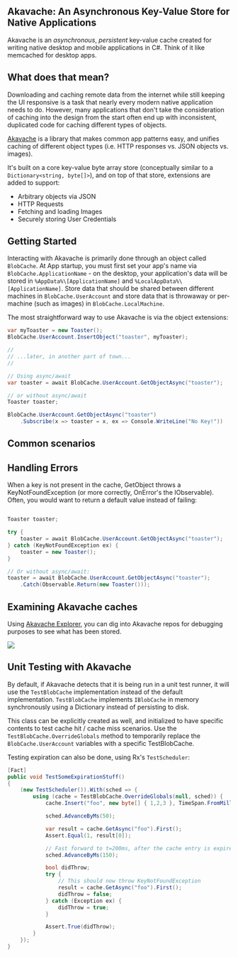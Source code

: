 ## Akavache: An Asynchronous Key-Value Store for Native Applications

Akavache is an *asynchronous*, *persistent* key-value cache created
for writing native desktop and mobile applications in C#. Think of it like
memcached for desktop apps.

## What does that mean?

Downloading and caching remote data from the internet while still keeping the
UI responsive is a task that nearly every modern native application needs to
do. However, many applications that don't take the consideration of caching
into the design from the start often end up with inconsistent, duplicated code
for caching different types of objects. 

[Akavache](https://github.com/github/akavache) is a library that makes common app
patterns easy, and unifies caching of different object types (i.e. HTTP
responses vs. JSON objects vs. images). 

It's built on a core key-value byte array store (conceptually similar to a
`Dictionary<string, byte[]>`), and on top of that store, extensions are
added to support:

- Arbitrary objects via JSON
- HTTP Requests
- Fetching and loading Images
- Securely storing User Credentials

## Getting Started

Interacting with Akavache is primarily done through an object called
`BlobCache`. At App startup, you must first set your app's name via
`BlobCache.ApplicationName` - on the desktop, your application's data will be
stored in `%AppData%\[ApplicationName]` and
`%LocalAppData%\[ApplicationName]`. Store data that should be shared between
different machines in `BlobCache.UserAccount` and store data that is
throwaway or per-machine (such as images) in `BlobCache.LocalMachine`.

The most straightforward way to use Akavache is via the object extensions:

```cs
var myToaster = new Toaster();
BlobCache.UserAccount.InsertObject("toaster", myToaster);

//
// ...later, in another part of town...
//

// Using async/await
var toaster = await BlobCache.UserAccount.GetObjectAsync("toaster");

// or without async/await
Toaster toaster;

BlobCache.UserAccount.GetObjectAsync("toaster")
    .Subscribe(x => toaster = x, ex => Console.WriteLine("No Key!"))
```

## Common scenarios


## Handling Errors

When a key is not present in the cache, GetObject throws a
KeyNotFoundException (or more correctly, OnError's the IObservable). Often,
you would want to return a default value instead of failing:

```cs

Toaster toaster;

try {
    toaster = await BlobCache.UserAccount.GetObjectAsync("toaster");
} catch (KeyNotFoundException ex) {
    toaster = new Toaster();
}

// Or without async/await:
toaster = await BlobCache.UserAccount.GetObjectAsync("toaster");
    .Catch(Observable.Return(new Toaster()));
```

## Examining Akavache caches

Using [Akavache Explorer](https://github.com/xpaulbettsx/AkavacheExplorer), you
can dig into Akavache repos for debugging purposes to see what has been stored.

![](http://f.cl.ly/items/2D3Y0L0k262X0U0y3B0e/Image%202012.05.07%206:57:48%20PM.png)

## Unit Testing with Akavache

By default, if Akavache detects that it is being run in a unit test runner, it
will use the `TestBlobCache` implementation instead of the default
implementation. `TestBlobCache` implements `IBlobCache` in memory
synchronously using a Dictionary instead of persisting to disk.

This class can be explicitly created as well, and initialized to have specific
contents to test cache hit / cache miss scenarios. Use the
`TestBlobCache.OverrideGlobals` method to temporarily replace the
`BlobCache.UserAccount` variables with a specific TestBlobCache.

Testing expiration can also be done, using Rx's `TestScheduler`:

```cs
[Fact]
public void TestSomeExpirationStuff()
{
    (new TestScheduler()).With(sched => {
        using (cache = TestBlobCache.OverrideGlobals(null, sched)) {
            cache.Insert("foo", new byte[] { 1,2,3 }, TimeSpan.FromMilliseconds(100));

            sched.AdvanceByMs(50);

            var result = cache.GetAsync("foo").First();
            Assert.Equal(1, result[0]);

            // Fast forward to t=200ms, after the cache entry is expired
            sched.AdvanceByMs(150);

            bool didThrow;
            try {
                // This should now throw KeyNotFoundException
                result = cache.GetAsync("foo").First();
                didThrow = false;
            } catch (Exception ex) {
                didThrow = true;
            }

            Assert.True(didThrow);
        }
    });
}
```
